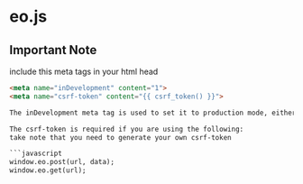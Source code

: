 # eo.js

## Important Note

include this meta tags in your html head

```html
<meta name="inDevelopment" content="1">
<meta name="csrf-token" content="{{ csrf_token() }}">

The inDevelopment meta tag is used to set it to production mode, either remove the meta tag or set its content to any value other than "1" once set all errors will show in console logs.

The csrf-token is required if you are using the following:
take note that you need to generate your own csrf-token

```javascript
window.eo.post(url, data);
window.eo.get(url);